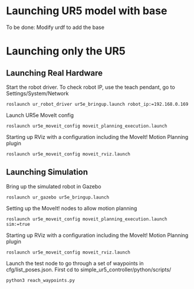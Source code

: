 # Launching UR5 model with base
To be done: Modify urdf to add the base

# Launching only the UR5 
## Launching Real Hardware
Start the robot driver. To check robot IP, use the teach pendant, go to Settings/System/Network

```roslaunch ur_robot_driver ur5e_bringup.launch robot_ip:=192.168.0.169```

Launch UR5e MoveIt config

```roslaunch ur5e_moveit_config moveit_planning_execution.launch```

Starting up RViz with a configuration including the MoveIt! Motion Planning plugin

```roslaunch ur5e_moveit_config moveit_rviz.launch```


## Launching Simulation
Bring up the simulated robot in Gazebo

```roslaunch ur_gazebo ur5e_bringup.launch```

Setting up the MoveIt! nodes to allow motion planning

```roslaunch ur5e_moveit_config moveit_planning_execution.launch sim:=true```

Starting up RViz with a configuration including the MoveIt! Motion Planning plugin

```roslaunch ur5e_moveit_config moveit_rviz.launch```

Launch the test node to go through a set of waypoints in cfg/list_poses.json. First cd to simple_ur5_controller/python/scripts/

```python3 reach_waypoints.py```
